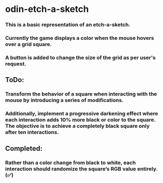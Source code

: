 # odin-etch-a-sketch

### This is a basic representation of an etch-a-sketch.
### Currently the game displays a color when the mouse hovers over a grid square.
### A button is added to change the size of the grid as per user's request.

## ToDo:

### Transform the behavior of a square when interacting with the mouse by introducing a series of modifications.

### Additionally, implement a progressive darkening effect where each interaction adds 10% more black or color to the square. The objective is to achieve a completely black square only after ten interactions.

## Completed:

### Rather than a color change from black to white, each interaction should randomize the square’s RGB value entirely. (✅)